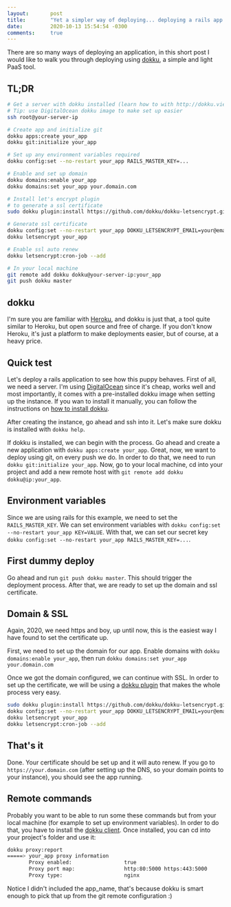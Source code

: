 ```yaml
---
layout:       post
title:        "Yet a simpler way of deploying... deploying a rails app with dokku"
date:         2020-10-13 15:54:54 -0300
comments:     true
---
```


There are so many ways of deploying an application, in this short post I would 
like to walk you through deploying using [dokku](http://dokku.viewdocs.io/dokku/), 
a simple and light PaaS tool.

## TL;DR
```bash
# Get a server with dokku installed (learn how to with http://dokku.viewdocs.io/dokku/getting-started/installation/#1-install-dokku)
# Tip: use DigitalOcean dokku image to make set up easier
ssh root@your-server-ip

# Create app and initialize git
dokku apps:create your_app
dokku git:initialize your_app

# Set up any environment variables required
dokku config:set --no-restart your_app RAILS_MASTER_KEY=...

# Enable and set up domain
dokku domains:enable your_app
dokku domains:set your_app your.domain.com

# Install let's encrypt plugin
# to generate a ssl certificate
sudo dokku plugin:install https://github.com/dokku/dokku-letsencrypt.git

# Generate ssl certificate
dokku config:set --no-restart your_app DOKKU_LETSENCRYPT_EMAIL=your@email.com
dokku letsencrypt your_app

# Enable ssl auto renew
dokku letsencrypt:cron-job --add

# In your local machine
git remote add dokku dokku@your-server-ip:your_app
git push dokku master
```

## dokku
I'm sure you are familiar with [Heroku](https://www.heroku.com/), and dokku is 
just that, a tool quite similar to Heroku, but open source and free of charge. 
If you don't know Heroku, it's just a platform to make deployments easier, but 
of course, at a heavy price.

## Quick test
Let's deploy a rails application to see how this puppy behaves. First of all, 
we need a server. I'm using [DigitalOcean](https://m.do.co/c/66d286f34510) since 
it's cheap, works well and most importantly, it comes with a pre-installed 
dokku image when setting up the instance. If you wan to install it manually, 
you can follow the instructions on [how to install dokku](http://dokku.viewdocs.io/dokku/getting-started/installation/#1-install-dokku).

After creating the instance, go ahead and ssh into it. Let's make sure dokku is 
installed with `dokku help`.

If dokku is installed, we can begin with the process. Go ahead and create a new 
application with `dokku apps:create your_app`. Great, now, we want to deploy 
using git, on every push we do. In order to do that, we need to run 
`dokku git:initialize your_app`. Now, go to your local machine, cd into your 
project and add a new remote host with `git remote add dokku dokku@ip:your_app`.

## Environment variables
Since we are using rails for this example, we need to set the 
`RAILS_MASTER_KEY`. We can set environment variables with 
`dokku config:set --no-restart your_app KEY=VALUE`. With that, we can set our 
secret key `dokku config:set --no-restart your_app RAILS_MASTER_KEY=...`.

## First dummy deploy
Go ahead and run `git push dokku master`. This should trigger the deployment 
process. After that, we are ready to set up the domain and ssl certificate.

## Domain & SSL
Again, 2020, we need https and boy, up until now, this is the easiest way I 
have found to set the certificate up.

First, we need to set up the domain for our app. Enable domains with 
`dokku domains:enable your_app`, then run `dokku domains:set your_app your.domain.com`

Once we got the domain configured, we can continue with SSL. In order to set up 
the certificate, we will be using a [dokku plugin](https://github.com/dokku/dokku-letsencrypt.git) 
that makes the whole process very easy.

```bash
sudo dokku plugin:install https://github.com/dokku/dokku-letsencrypt.git
dokku config:set --no-restart your_app DOKKU_LETSENCRYPT_EMAIL=your@email.com
dokku letsencrypt your_app
dokku letsencrypt:cron-job --add
```

## That's it
Done. Your certificate should be set up and it will auto renew. If you go to
`https://your.domain.com` (after setting up the DNS, so your domain points 
to your instance), you should see the app running.

## Remote commands
Probably you want to be able to run some these commands but from your local 
machine (for example to set up environment variables). In order to do that, 
you have to install the [dokku client](http://dokku.viewdocs.io/dokku/deployment/remote-commands/#official-client). 
Once installed, you can cd into your project's folder and use it:

```bash
dokku proxy:report
=====> your_app proxy information
       Proxy enabled:                 true
       Proxy port map:                http:80:5000 https:443:5000
       Proxy type:                    nginx
```

Notice I didn't included the app_name, that's because dokku is smart enough to 
pick that up from the git remote configuration :)
